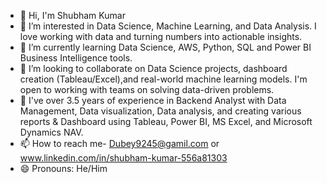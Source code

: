 - 👋 Hi, I'm Shubham Kumar
- 👀 I’m interested in Data Science, Machine Learning, and Data Analysis. I love working with data and turning numbers into actionable insights.
- 🌱 I’m currently learning Data Science, AWS, Python, SQL and Power BI Business Intelligence tools.
- 💼 I’m looking to collaborate on Data Science projects, dashboard creation (Tableau/Excel),and real-world machine learning models. I'm open to working with teams on solving data-driven problems.
- 💼 I've over 3.5 years of experience in Backend Analyst with Data Management, Data visualization, Data analysis, and creating various reports & Dashboard using Tableau, Power BI, MS Excel, and Microsoft Dynamics NAV.
- 📫 How to reach me- Dubey9245@gamil.com or www.linkedin.com/in/shubham-kumar-556a81303
- 😄 Pronouns: He/Him

<!---
Shubhamd1234/Shubhamd1234 is a ✨ special ✨ repository because its `README.md` (this file) appears on your GitHub profile.
You can click the Preview link to take a look at your changes.
--->

